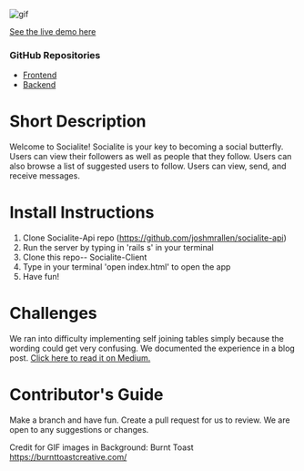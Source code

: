 ![gif](./images/socialite.gif?raw=true)

[See the live demo here](https://youtu.be/ETSqu29uOGg)

### GitHub Repositories
- [Frontend](https://github.com/joshmrallen/socialite-client)
- [Backend](https://github.com/joshmrallen/socialite-api)

# Short Description

Welcome to Socialite! Socialite is your key to becoming a social butterfly. Users can view their followers as well as people that they follow. Users can also browse a list of suggested users to follow. Users can view, send, and receive messages. 

# Install Instructions
1) Clone Socialite-Api repo (https://github.com/joshmrallen/socialite-api)
2) Run the server by typing in 'rails s' in your terminal
3) Clone this repo-- Socialite-Client
4) Type in your terminal 'open index.html' to open the app
5) Have fun!

# Challenges
We ran into difficulty implementing self joining tables simply because the wording could get very confusing. We documented the experience in a blog post. [Click here to read it on Medium.](https://medium.com/@jmrallen/follow-me-follow-you-self-join-or-how-i-learned-to-respect-twitters-functionality-c6a035d88f03)

# Contributor's Guide
Make a branch and have fun. Create a pull request for us to review. We are open to any suggestions or changes. 


Credit for GIF images in Background: Burnt Toast 
https://burnttoastcreative.com/